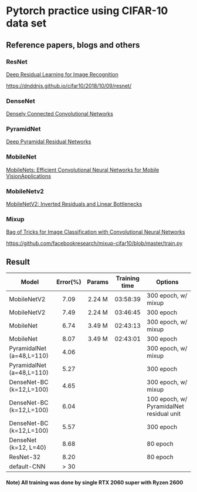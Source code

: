 # Pytorch practice using CIFAR-10 data set

## Reference papers, blogs and others

### __ResNet__  
[Deep Residual Learning for Image Recognition](https://arxiv.org/abs/1512.03385)  

https://dnddnjs.github.io/cifar10/2018/10/09/resnet/  

### __DenseNet__  
[Densely Connected Convolutional Networks](https://arxiv.org/abs/1608.06993)

### __PyramidNet__  
[Deep Pyramidal Residual Networks](https://arxiv.org/abs/1610.02915)  

### __MobileNet__
[MobileNets: Efficient Convolutional Neural Networks for Mobile VisionApplications](https://arxiv.org/abs/1704.04861)  

### __MobileNetv2__
[MobileNetV2: Inverted Residuals and Linear Bottlenecks](https://arxiv.org/abs/1801.04381)  

### __Mixup__  
[Bag of Tricks for Image Classification with Convolutional Neural Networks](https://arxiv.org/abs/1812.01187)

https://github.com/facebookresearch/mixup-cifar10/blob/master/train.py  

## Result

| Model                     | Error(%) | Params | Training time | Options                                  |
|---------------------------|:--------:|:------:|:-------------:|------------------------------------------|
| MobileNetV2               |   7.09   | 2.24 M |   03:58:39    | 300 epoch, w/ mixup                      |
| MobileNetV2               |   7.49   | 2.24 M |   03:46:45    | 300 epoch                                |
| MobileNet                 |   6.74   | 3.49 M |   02:43:13    | 300 epoch, w/ mixup                      |
| MobileNet                 |   8.07   | 3.49 M |   02:43:01    | 300 epoch                                |
| PyramidalNet (a=48,L=110) |   4.06   |        |               | 300 epoch, w/ mixup                      |
| PyramidalNet (a=48,L=110) |   5.27   |        |               | 300 epoch                                |
| DenseNet-BC (k=12,L=100)  |   4.65   |        |               | 300 epoch, w/ mixup                      |
| DenseNet-BC (k=12,L=100)  |   6.04   |        |               | 100 epoch, w/ PyramidalNet residual unit |
| DenseNet-BC (k=12,L=100)  |   5.57   |        |               | 300 epoch                                |
| DenseNet (k=12, L=40)     |   8.68   |        |               | 80 epoch                                 |
| ResNet-32                 |   8.20   |        |               | 80 epoch                                 |
| default-CNN               |   > 30   |        |               |                                          |

#### Note) All training was done by single RTX 2060 super with Ryzen 2600
